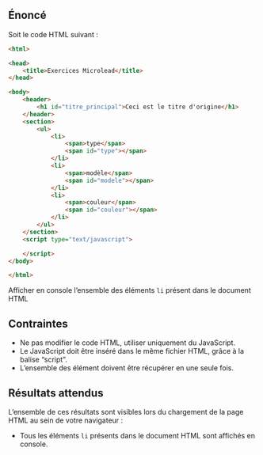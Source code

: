 ## Énoncé

Soit le code HTML suivant :

```html
<html>

<head>
    <title>Exercices Microlead</title>
</head>

<body>
    <header>
        <h1 id="titre_principal">Ceci est le titre d'origine</h1>
    </header>
    <section>
        <ul>
            <li>
                <span>type</span>
                <span id="type"></span>
            </li>
            <li>
                <span>modèle</span>
                <span id="modele"></span>
            </li>
            <li>
                <span>couleur</span>
                <span id="couleur"></span>
            </li>
        </ul>
    </section>
    <script type="text/javascript">

    </script>
</body>

</html>
```

Afficher en console l’ensemble des éléments ```li``` présent dans le document HTML

## Contraintes

- Ne pas modifier le code HTML, utiliser uniquement du JavaScript.
- Le JavaScript doit être inséré dans le même fichier HTML, grâce à la balise “script”.
- L’ensemble des élément doivent être récupérer en une seule fois.

## Résultats attendus

L’ensemble de ces résultats sont visibles lors du chargement de la page HTML au sein de votre navigateur :

- Tous les éléments ```li``` présents dans le document HTML sont affichés en console.